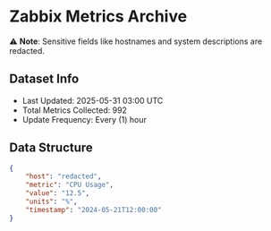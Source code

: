 # Zabbix Metrics Archive

⚠️ **Note**: Sensitive fields like hostnames and system descriptions are redacted.

## Dataset Info
- Last Updated: 2025-05-31 03:00 UTC
- Total Metrics Collected: 992
- Update Frequency: Every (1) hour

## Data Structure
```json
{
    "host": "redacted",
    "metric": "CPU Usage",
    "value": "12.5",
    "units": "%",
    "timestamp": "2024-05-21T12:00:00"
}
```
